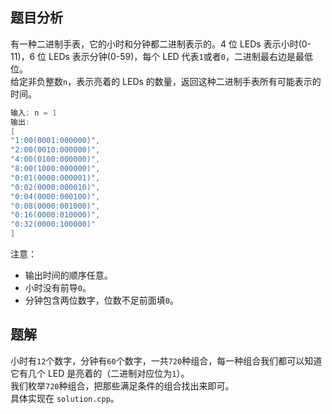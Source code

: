 ## 题目分析
有一种二进制手表，它的小时和分钟都二进制表示的。4 位 LEDs 表示小时(0-11)，6 位 LEDs 表示分钟(0-59)，每个 LED 代表`1`或者`0`，二进制最右边是最低位。  
给定非负整数`n`，表示亮着的 LEDs 的数量，返回这种二进制手表所有可能表示的时间。  
```cpp
输入: n = 1
输出: 
[
"1:00(0001:000000)", 
"2:00(0010:000000)", 
"4:00(0100:000000)", 
"8:00(1000:000000)", 
"0:01(0000:000001)", 
"0:02(0000:000010)", 
"0:04(0000:000100)", 
"0:08(0000:001000)", 
"0:16(0000:010000)", 
"0:32(0000:100000)"
]
```
注意：
- 输出时间的顺序任意。
- 小时没有前导`0`。
- 分钟包含两位数字，位数不足前面填`0`。

## 题解
小时有`12`个数字，分钟有`60`个数字，一共`720`种组合，每一种组合我们都可以知道它有几个 LED 是亮着的（二进制对应位为`1`）。  
我们枚举`720`种组合，把那些满足条件的组合找出来即可。  
具体实现在 `solution.cpp`。